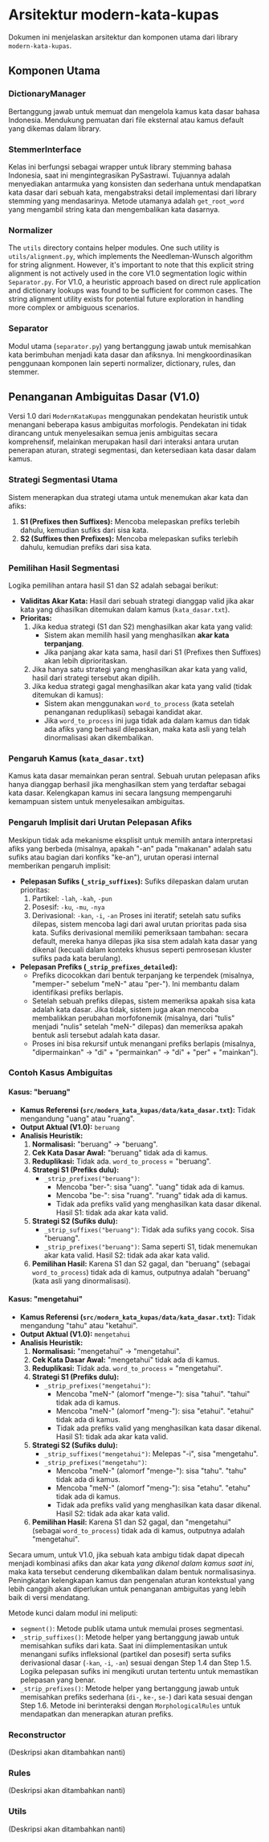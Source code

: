 # Arsitektur modern-kata-kupas

Dokumen ini menjelaskan arsitektur dan komponen utama dari library `modern-kata-kupas`.

## Komponen Utama

### DictionaryManager

Bertanggung jawab untuk memuat dan mengelola kamus kata dasar bahasa Indonesia. Mendukung pemuatan dari file eksternal atau kamus default yang dikemas dalam library.

### StemmerInterface

Kelas ini berfungsi sebagai wrapper untuk library stemming bahasa Indonesia, saat ini mengintegrasikan PySastrawi. Tujuannya adalah menyediakan antarmuka yang konsisten dan sederhana untuk mendapatkan kata dasar dari sebuah kata, mengabstraksi detail implementasi dari library stemming yang mendasarinya. Metode utamanya adalah `get_root_word` yang mengambil string kata dan mengembalikan kata dasarnya.

### Normalizer

The `utils` directory contains helper modules. One such utility is `utils/alignment.py`, which implements the Needleman-Wunsch algorithm for string alignment. However, it's important to note that this explicit string alignment is not actively used in the core V1.0 segmentation logic within `Separator.py`. For V1.0, a heuristic approach based on direct rule application and dictionary lookups was found to be sufficient for common cases. The string alignment utility exists for potential future exploration in handling more complex or ambiguous scenarios.

### Separator

Modul utama (`separator.py`) yang bertanggung jawab untuk memisahkan kata berimbuhan menjadi kata dasar dan afiksnya. Ini mengkoordinasikan penggunaan komponen lain seperti normalizer, dictionary, rules, dan stemmer.

## Penanganan Ambiguitas Dasar (V1.0)

Versi 1.0 dari `ModernKataKupas` menggunakan pendekatan heuristik untuk menangani beberapa kasus ambiguitas morfologis. Pendekatan ini tidak dirancang untuk menyelesaikan semua jenis ambiguitas secara komprehensif, melainkan merupakan hasil dari interaksi antara urutan penerapan aturan, strategi segmentasi, dan ketersediaan kata dasar dalam kamus.

### Strategi Segmentasi Utama

Sistem menerapkan dua strategi utama untuk menemukan akar kata dan afiks:

1.  **S1 (Prefixes then Suffixes):** Mencoba melepaskan prefiks terlebih dahulu, kemudian sufiks dari sisa kata.
2.  **S2 (Suffixes then Prefixes):** Mencoba melepaskan sufiks terlebih dahulu, kemudian prefiks dari sisa kata.

### Pemilihan Hasil Segmentasi

Logika pemilihan antara hasil S1 dan S2 adalah sebagai berikut:

*   **Validitas Akar Kata:** Hasil dari sebuah strategi dianggap valid jika akar kata yang dihasilkan ditemukan dalam kamus (`kata_dasar.txt`).
*   **Prioritas:**
    1.  Jika kedua strategi (S1 dan S2) menghasilkan akar kata yang valid:
        *   Sistem akan memilih hasil yang menghasilkan **akar kata terpanjang**.
        *   Jika panjang akar kata sama, hasil dari S1 (Prefixes then Suffixes) akan lebih diprioritaskan.
    2.  Jika hanya satu strategi yang menghasilkan akar kata yang valid, hasil dari strategi tersebut akan dipilih.
    3.  Jika kedua strategi gagal menghasilkan akar kata yang valid (tidak ditemukan di kamus):
        *   Sistem akan menggunakan `word_to_process` (kata setelah penanganan reduplikasi) sebagai kandidat akar.
        *   Jika `word_to_process` ini juga tidak ada dalam kamus dan tidak ada afiks yang berhasil dilepaskan, maka kata asli yang telah dinormalisasi akan dikembalikan.

### Pengaruh Kamus (`kata_dasar.txt`)

Kamus kata dasar memainkan peran sentral. Sebuah urutan pelepasan afiks hanya dianggap berhasil jika menghasilkan stem yang terdaftar sebagai kata dasar. Kelengkapan kamus ini secara langsung mempengaruhi kemampuan sistem untuk menyelesaikan ambiguitas.

### Pengaruh Implisit dari Urutan Pelepasan Afiks

Meskipun tidak ada mekanisme eksplisit untuk memilih antara interpretasi afiks yang berbeda (misalnya, apakah "-an" pada "makanan" adalah satu sufiks atau bagian dari konfiks "ke-an"), urutan operasi internal memberikan pengaruh implisit:

*   **Pelepasan Sufiks (`_strip_suffixes`):** Sufiks dilepaskan dalam urutan prioritas:
    1.  Partikel: `-lah`, `-kah`, `-pun`
    2.  Posesif: `-ku`, `-mu`, `-nya`
    3.  Derivasional: `-kan`, `-i`, `-an`
    Proses ini iteratif; setelah satu sufiks dilepas, sistem mencoba lagi dari awal urutan prioritas pada sisa kata. Sufiks derivasional memiliki pemeriksaan tambahan: secara default, mereka hanya dilepas jika sisa stem adalah kata dasar yang dikenal (kecuali dalam konteks khusus seperti pemrosesan kluster sufiks pada kata berulang).
*   **Pelepasan Prefiks (`_strip_prefixes_detailed`):**
    *   Prefiks dicocokkan dari bentuk terpanjang ke terpendek (misalnya, "memper-" sebelum "meN-" atau "per-"). Ini membantu dalam identifikasi prefiks berlapis.
    *   Setelah sebuah prefiks dilepas, sistem memeriksa apakah sisa kata adalah kata dasar. Jika tidak, sistem juga akan mencoba membalikkan perubahan morfofonemik (misalnya, dari "tulis" menjadi "nulis" setelah "meN-" dilepas) dan memeriksa apakah bentuk asli tersebut adalah kata dasar.
    *   Proses ini bisa rekursif untuk menangani prefiks berlapis (misalnya, "dipermainkan" -> "di" + "permainkan" -> "di" + "per" + "mainkan").

### Contoh Kasus Ambiguitas

#### Kasus: "beruang"

*   **Kamus Referensi (`src/modern_kata_kupas/data/kata_dasar.txt`):** Tidak mengandung "uang" atau "ruang".
*   **Output Aktual (V1.0):** `beruang`
*   **Analisis Heuristik:**
    1.  **Normalisasi:** "beruang" -> "beruang".
    2.  **Cek Kata Dasar Awal:** "beruang" tidak ada di kamus.
    3.  **Reduplikasi:** Tidak ada. `word_to_process` = "beruang".
    4.  **Strategi S1 (Prefiks dulu):**
        *   `_strip_prefixes("beruang")`:
            *   Mencoba "ber-": sisa "uang". "uang" tidak ada di kamus.
            *   Mencoba "be-": sisa "ruang". "ruang" tidak ada di kamus.
            *   Tidak ada prefiks valid yang menghasilkan kata dasar dikenal. Hasil S1: tidak ada akar kata valid.
    5.  **Strategi S2 (Sufiks dulu):**
        *   `_strip_suffixes("beruang")`: Tidak ada sufiks yang cocok. Sisa "beruang".
        *   `_strip_prefixes("beruang")`: Sama seperti S1, tidak menemukan akar kata valid. Hasil S2: tidak ada akar kata valid.
    6.  **Pemilihan Hasil:** Karena S1 dan S2 gagal, dan "beruang" (sebagai `word_to_process`) tidak ada di kamus, outputnya adalah "beruang" (kata asli yang dinormalisasi).

#### Kasus: "mengetahui"

*   **Kamus Referensi (`src/modern_kata_kupas/data/kata_dasar.txt`):** Tidak mengandung "tahu" atau "ketahui".
*   **Output Aktual (V1.0):** `mengetahui`
*   **Analisis Heuristik:**
    1.  **Normalisasi:** "mengetahui" -> "mengetahui".
    2.  **Cek Kata Dasar Awal:** "mengetahui" tidak ada di kamus.
    3.  **Reduplikasi:** Tidak ada. `word_to_process` = "mengetahui".
    4.  **Strategi S1 (Prefiks dulu):**
        *   `_strip_prefixes("mengetahui")`:
            *   Mencoba "meN-" (alomorf "menge-"): sisa "tahui". "tahui" tidak ada di kamus.
            *   Mencoba "meN-" (alomorf "meng-"): sisa "etahui". "etahui" tidak ada di kamus.
            *   Tidak ada prefiks valid yang menghasilkan kata dasar dikenal. Hasil S1: tidak ada akar kata valid.
    5.  **Strategi S2 (Sufiks dulu):**
        *   `_strip_suffixes("mengetahui")`: Melepas "-i", sisa "mengetahu".
        *   `_strip_prefixes("mengetahu")`:
            *   Mencoba "meN-" (alomorf "menge-"): sisa "tahu". "tahu" tidak ada di kamus.
            *   Mencoba "meN-" (alomorf "meng-"): sisa "etahu". "etahu" tidak ada di kamus.
            *   Tidak ada prefiks valid yang menghasilkan kata dasar dikenal. Hasil S2: tidak ada akar kata valid.
    6.  **Pemilihan Hasil:** Karena S1 dan S2 gagal, dan "mengetahui" (sebagai `word_to_process`) tidak ada di kamus, outputnya adalah "mengetahui".

Secara umum, untuk V1.0, jika sebuah kata ambigu tidak dapat dipecah menjadi kombinasi afiks dan akar kata *yang dikenal dalam kamus saat ini*, maka kata tersebut cenderung dikembalikan dalam bentuk normalisasinya. Peningkatan kelengkapan kamus dan pengenalan aturan kontekstual yang lebih canggih akan diperlukan untuk penanganan ambiguitas yang lebih baik di versi mendatang.

Metode kunci dalam modul ini meliputi:

- `segment()`: Metode publik utama untuk memulai proses segmentasi.
- `_strip_suffixes()`: Metode helper yang bertanggung jawab untuk memisahkan sufiks dari kata. Saat ini diimplementasikan untuk menangani sufiks infleksional (partikel dan posesif) serta sufiks derivasional dasar (`-kan`, `-i`, `-an`) sesuai dengan Step 1.4 dan Step 1.5. Logika pelepasan sufiks ini mengikuti urutan tertentu untuk memastikan pelepasan yang benar.
- `_strip_prefixes()`: Metode helper yang bertanggung jawab untuk memisahkan prefiks sederhana (`di-`, `ke-`, `se-`) dari kata sesuai dengan Step 1.6. Metode ini berinteraksi dengan `MorphologicalRules` untuk mendapatkan dan menerapkan aturan prefiks.

### Reconstructor

(Deskripsi akan ditambahkan nanti)

### Rules

(Deskripsi akan ditambahkan nanti)

### Utils

(Deskripsi akan ditambahkan nanti)